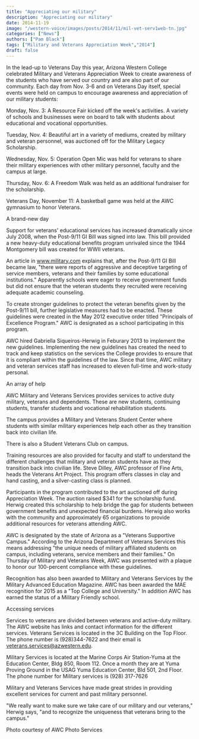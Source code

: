 ```yaml
---
title: "Appreciating our military"
description: "Appreciating our military"
date: 2014-11-19
image: "/western-voice/images/posts/2014/11/mil-vet-serv1web-tn.jpg"
categories: ["News"]
authors: ["Pam Black"]
tags: ["Military and Veterans Appreciation Week","2014"]
draft: false
---
```

In the lead-up to Veterans Day this year, Arizona Western College celebrated Military and Veterans Appreciation Week to create awareness of the students who have served our country and are also part of our community. Each day from Nov. 3-6 and on Veterans Day itself, special events were held on campus to encourage awareness and appreciation of our military students:

Monday, Nov. 3: A Resource Fair kicked off the week's activities. A variety of schools and businesses were on board to talk with students about educational and vocational opportunities.

Tuesday, Nov. 4: Beautiful art in a variety of mediums, created by military and veteran personnel, was auctioned off for the Military Legacy Scholarship.

Wednesday, Nov. 5: Operation Open Mic was held for veterans to share their military experiences with other military personnel, faculty and the campus at large.

Thursday, Nov. 6: A Freedom Walk was held as an additional fundraiser for the scholarship.

Veterans Day, November 11: A basketball game was held at the AWC gymnasium to honor Veterans.

A brand-new day

Support for veterans' educational services has increased dramatically since July 2008, when the Post-9/11 GI Bill was signed into law. This bill provided a new heavy-duty educational benefits program unrivaled since the 1944 Montgomery bill was created for WWII veterans.

An article in www.military.com explains that, after the Post-9/11 GI Bill became law, "there were reports of aggressive and deceptive targeting of service members, veterans and their families by some educational institutions." Apparently schools were eager to receive government funds but did not ensure that the veteran students they recruited were receiving adequate academic counseling.

To create stronger guidelines to protect the veteran benefits given by the Post-9/11 bill, further legislative measures had to be enacted. These guidelines were created in the May 2012 executive order titled "Principals of Excellence Program." AWC is designated as a school participating in this program.

AWC hired Gabriella Siqueiros-Herwig in Feburary 2013 to implement the new guidelines. Implementing the new guidelines has created the need to track and keep statistics on the services the College provides to ensure that it is compliant within the guidelines of the law. Since that time, AWC military and veteran services staff has increased to eleven full-time and work-study personal.

An array of help

AWC Military and Veterans Services provides services to active duty military, veterans and dependents. These are new students, continuing students, transfer students and vocational rehabilitation students.

The campus provides a Military and Veterans Student Center where students with similar military experiences help each other as they transition back into civilian life.

There is also a Student Veterans Club on campus.

Training resources are also provided for faculty and staff to understand the different challenges that military and veteran students have as they transition back into civilian life. Steve Dilley, AWC professor of Fine Arts, heads the Veterans Art Project. This program offers classes in clay and hand casting, and a silver-casting class is planned.

Participants in the program contributed to the art auctioned off during Appreciation Week. The auction raised $341 for the scholarship fund. Herwig created this scholarship to help bridge the gap for students between government benefits and unexpected financial burdens. Herwig also works with the community and approximately 65 organizations to provide additional resources for veterans attending AWC.

AWC is designated by the state of Arizona as a "Veterans Supportive Campus." According to the Arizona Department of Veterans Services this means addressing "the unique needs of military affiliated students on campus, including veterans, service members and their families." On Thursday of Military and Veterans Week, AWC was presented with a plaque to honor our 100-percent compliance with these guidelines.

Recognition has also been awarded to Military and Veterans Services by the Military Advanced Education Magazine. AWC has been awarded the MAE recognition for 2015 as a "Top College and University." In addition AWC has earned the status of a Military Friendly school.

Accessing services

Services to veterans are divided between veterans and active-duty military. The AWC website has links and contact information for the different services. Veterans Services is located in the 3C Building on the Top Floor. The phone number is (928)344-7622 and their email is veterans.services@azwestern.edu.

Military Services is located at the Marine Corps Air Station-Yuma at the Education Center, Bldg 850, Room 112. Once a month they are at Yuma Proving Ground in the USAG Yuma Education Center, Bld 501, 2nd Floor. The phone number for Military services is (928) 317-7626

Military and Veterans Services have made great strides in providing excellent services for current and past military personnel.

"We really want to make sure we take care of our military and our veterans," Herwig says, "and to recognize the uniqueness that veterans bring to the campus."

Photo courtesy of AWC Photo Services